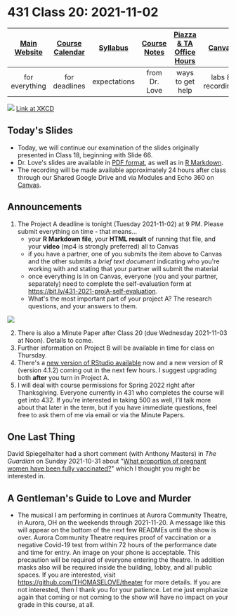 # 431 Class 20: 2021-11-02

[Main Website](https://thomaselove.github.io/431/) | [Course Calendar](https://thomaselove.github.io/431/calendar.html) | [Syllabus](https://thomaselove.github.io/431-2021-syllabus/) | [Course Notes](https://thomaselove.github.io/431-notes/) | [Piazza & TA Office Hours](https://thomaselove.github.io/431/contact.html) | [Canvas](https://canvas.case.edu) | [Data and Code](https://github.com/THOMASELOVE/431-data)
:-----------: | :--------------: | :----------: | :---------: | :-------------: | :-----------: | :------------:
for everything | for deadlines | expectations | from Dr. Love | ways to get help | labs & recordings | for downloads

![](https://imgs.xkcd.com/comics/slope_hypothesis_testing.png) [Link at XKCD](https://xkcd.com/2533)

## Today's Slides

- Today, we will continue our examination of the slides originally presented in Class 18, beginning with Slide 66.
- Dr. Love's slides are available in [PDF format](https://github.com/THOMASELOVE/431-2021/blob/main/classes/class20/431-class18-slides.pdf), as well as in [R Markdown](https://github.com/THOMASELOVE/431-2021/blob/main/classes/class20/431-class18-slides.Rmd). 
- The recording will be made available approximately 24 hours after class through our Shared Google Drive and via Modules and Echo 360 on [Canvas](https://canvas.case.edu).

## Announcements

1. The Project A deadline is tonight (Tuesday 2021-11-02) at 9 PM. Please submit everything on time - that means...
    - your **R Markdown file**, your **HTML result** of running that file, and your **video** (mp4 is strongly preferred) all to Canvas
    - if you have a partner, one of you submits the item above to Canvas and the other submits a *brief text document* indicating who you're working with and stating that your partner will submit the material
    - once everything is in on Canvas, everyone (you and your partner, separately) need to complete the self-evaluation form at https://bit.ly/431-2021-projA-self-evaluation.
    - What's the most important part of your project A? The research questions, and your answers to them.

![](https://github.com/THOMASELOVE/431-2021/blob/main/classes/class20/images/craig_2021-10-28.png)

2. There is also a Minute Paper after Class 20 (due Wednesday 2021-11-03 at Noon). Details to come.
3. Further information on Project B will be available in time for class on Thursday.
4. There's a [new version of RStudio available](https://www.rstudio.com/products/rstudio/download/#download) now and a new version of R (version 4.1.2) coming out in the next few hours. I suggest upgrading both **after** you turn in Project A.
5. I will deal with course permissions for Spring 2022 right after Thanksgiving. Everyone currently in 431 who completes the course will get into 432. If you're interested in taking 500 as well, I'll talk more about that later in the term, but if you have immediate questions, feel free to ask them of me via email or via the Minute Papers.
 
## One Last Thing

David Spiegelhalter had a short comment (with Anthony Masters) in *The Guardian* on Sunday 2021-10-31 about "[What proportion of pregnant women have been fully vaccinated?](https://www.theguardian.com/theobserver/commentisfree/2021/oct/31/what-proportion-of-pregnant-women-have-been-fully-vaccinated)" which I thought you might be interested in.

## A Gentleman's Guide to Love and Murder

- The musical I am performing in continues at Aurora Community Theatre, in Aurora, OH on the weekends through 2021-11-20. A message like this will appear on the bottom of the next few READMEs until the show is over. Aurora Community Theatre requires proof of vaccination or a negative Covid-19 test from within 72 hours of the performance date and time for entry. An image on your phone is acceptable. This precaution will be required of everyone entering the theatre. In addition masks also will be required inside the building, lobby, and all public spaces. If you are interested, visit https://github.com/THOMASELOVE/theater for more details. If you are not interested, then I thank you for your patience. Let me just emphasize again that coming or not coming to the show will have no impact on your grade in this course, at all.
